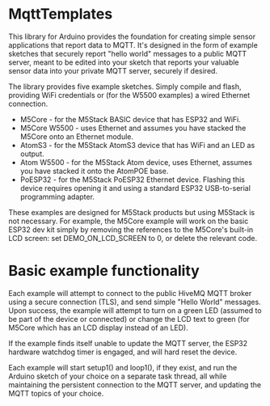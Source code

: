 # MqttTemplates

This library for Arduino provides the foundation for creating simple sensor applications that report
data to MQTT.  It's designed in the form of example sketches that securely report "hello world"
messages to a public MQTT server, meant to be edited into your sketch that reports your valuable
sensor data into your private MQTT server, securely if desired.

The library provides five example sketches.  Simply compile and flash, providing WiFi credentials
or (for the W5500 examples) a wired Ethernet connection.

* M5Core - for the M5Stack BASIC device that has ESP32 and WiFi.
* M5Core W5500 - uses Ethernet and assumes you have stacked the M5Core onto an Ethernet module.
* AtomS3 - for the M5Stack AtomS3 device that has WiFi and an LED as output.
* Atom W5500 - for the M5Stack Atom device, uses Ethernet, assumes you have stacked it onto the AtomPOE base.
* PoESP32 - for the M5Stack PoESP32 Ethernet device.  Flashing this device requires opening it and using a standard ESP32 USB-to-serial programming adapter.

These examples are designed for M5Stack products but using M5Stack is not necessary.  For example,
the M5Core example will work on the basic ESP32 dev kit simply by removing the references
to the M5Core's built-in LCD screen: set DEMO_ON_LCD_SCREEN to 0, or delete the relevant code.

# Basic example functionality

Each example will attempt to connect to the public HiveMQ MQTT broker using a secure connection
(TLS), and send simple "Hello World" messages.  Upon success, the example will attempt to turn
on a green LED (assumed to be part of the device or connected) or change the LCD text to green
(for M5Core which has an LCD display instead of an LED).

If the example finds itself unable to update the MQTT server, the ESP32 hardware watchdog timer is
engaged, and will hard reset the device.

Each example will start setup1() and loop1(), if they exist, and run the Arduino sketch of your
choice on a separate task thread, all while maintaining the persistent connection to the MQTT
server, and updating the MQTT topics of your choice.


